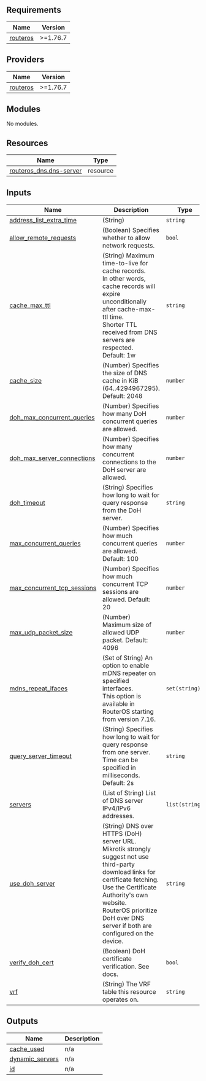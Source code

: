 <!-- BEGIN_TF_DOCS -->
## Requirements

| Name | Version |
|------|---------|
| <a name="requirement_routeros"></a> [routeros](#requirement\_routeros) | >=1.76.7 |

## Providers

| Name | Version |
|------|---------|
| <a name="provider_routeros"></a> [routeros](#provider\_routeros) | >=1.76.7 |

## Modules

No modules.

## Resources

| Name | Type |
|------|------|
| [routeros_dns.dns-server](https://registry.terraform.io/providers/terraform-routeros/routeros/latest/docs/resources/dns) | resource |

## Inputs

| Name | Description | Type | Default | Required |
|------|-------------|------|---------|:--------:|
| <a name="input_address_list_extra_time"></a> [address\_list\_extra\_time](#input\_address\_list\_extra\_time) | (String) | `string` | `null` | no |
| <a name="input_allow_remote_requests"></a> [allow\_remote\_requests](#input\_allow\_remote\_requests) | (Boolean) Specifies whether to allow network requests. | `bool` | `null` | no |
| <a name="input_cache_max_ttl"></a> [cache\_max\_ttl](#input\_cache\_max\_ttl) | (String) Maximum time-to-live for cache records. <br/>    In other words, cache records will expire unconditionally <br/>    after cache-max-ttl time. <br/>    Shorter TTL received from DNS servers are respected. <br/>    Default: 1w | `string` | `"1w"` | no |
| <a name="input_cache_size"></a> [cache\_size](#input\_cache\_size) | (Number) Specifies the size of DNS cache in KiB (64..4294967295). <br/>    Default: 2048 | `number` | `null` | no |
| <a name="input_doh_max_concurrent_queries"></a> [doh\_max\_concurrent\_queries](#input\_doh\_max\_concurrent\_queries) | (Number) Specifies how many DoH concurrent queries are allowed. | `number` | `null` | no |
| <a name="input_doh_max_server_connections"></a> [doh\_max\_server\_connections](#input\_doh\_max\_server\_connections) | (Number) Specifies how many concurrent connections to the DoH server are allowed. | `number` | `null` | no |
| <a name="input_doh_timeout"></a> [doh\_timeout](#input\_doh\_timeout) | (String) Specifies how long to wait for query response from the DoH server. | `string` | `null` | no |
| <a name="input_max_concurrent_queries"></a> [max\_concurrent\_queries](#input\_max\_concurrent\_queries) | (Number) Specifies how much concurrent queries are allowed. Default: 100 | `number` | `100` | no |
| <a name="input_max_concurrent_tcp_sessions"></a> [max\_concurrent\_tcp\_sessions](#input\_max\_concurrent\_tcp\_sessions) | (Number) Specifies how much concurrent TCP sessions are allowed. Default: 20 | `number` | `20` | no |
| <a name="input_max_udp_packet_size"></a> [max\_udp\_packet\_size](#input\_max\_udp\_packet\_size) | (Number) Maximum size of allowed UDP packet. Default: 4096 | `number` | `4096` | no |
| <a name="input_mdns_repeat_ifaces"></a> [mdns\_repeat\_ifaces](#input\_mdns\_repeat\_ifaces) | (Set of String) An option to enable mDNS repeater on specified interfaces. <br/>    This option is available in RouterOS starting from version 7.16. | `set(string)` | `null` | no |
| <a name="input_query_server_timeout"></a> [query\_server\_timeout](#input\_query\_server\_timeout) | (String) Specifies how long to wait for query response from one server. <br/>    Time can be specified in milliseconds. Default: 2s | `string` | `"2s"` | no |
| <a name="input_servers"></a> [servers](#input\_servers) | (List of String) List of DNS server IPv4/IPv6 addresses. | `list(string)` | `null` | no |
| <a name="input_use_doh_server"></a> [use\_doh\_server](#input\_use\_doh\_server) | (String) DNS over HTTPS (DoH) server URL.<br/>    Mikrotik strongly suggest not use third-party download links for certificate fetching.<br/>    Use the Certificate Authority's own website.<br/>    RouterOS prioritize DoH over DNS server if both are configured on the device. | `string` | `null` | no |
| <a name="input_verify_doh_cert"></a> [verify\_doh\_cert](#input\_verify\_doh\_cert) | (Boolean) DoH certificate verification. See docs. | `bool` | `null` | no |
| <a name="input_vrf"></a> [vrf](#input\_vrf) | (String) The VRF table this resource operates on. | `string` | `null` | no |

## Outputs

| Name | Description |
|------|-------------|
| <a name="output_cache_used"></a> [cache\_used](#output\_cache\_used) | n/a |
| <a name="output_dynamic_servers"></a> [dynamic\_servers](#output\_dynamic\_servers) | n/a |
| <a name="output_id"></a> [id](#output\_id) | n/a |
<!-- END_TF_DOCS -->